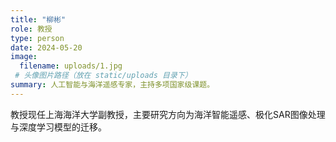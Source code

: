 ```yaml
---
title: "柳彬"
role: 教授
type: person
date: 2024-05-20
image:
  filename: uploads/1.jpg
 # 头像图片路径（放在 static/uploads 目录下）
summary: 人工智能与海洋遥感专家，主持多项国家级课题。
---
```

教授现任上海海洋大学副教授，主要研究方向为海洋智能遥感、极化SAR图像处理与深度学习模型的迁移。
